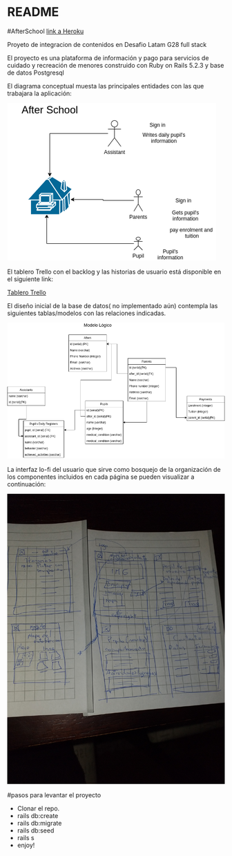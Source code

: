 # README

#AfterSchool
[link a Heroku](https://rocky-lowlands-30737.herokuapp.com/home/index)

Proyeto de integracion de contenidos en Desafio Latam G28 full stack

El proyecto es una plataforma de información y pago para servicios de cuidado y recreación de menores construido con Ruby on Rails 5.2.3 y base de datos Postgresql

El diagrama conceptual muesta las principales entidades con las que trabajara la aplicación:

![alt text][concept]

[concept]: /conceptual_diagram.png "Diagráma conceptual"

El tablero Trello con el backlog y las historias de usuario está disponible en el siguiente link:

[Tablero Trello](https://trello.com/b/ajjvDyCb/after-school)

El diseño inicial de la base de datos( no implementado aún) contempla las siguientes tablas/modelos con las relaciones indicadas.

![alt text][logic]

[logic]: /logic_diagram.png "Diagrama lógico"

La interfaz lo-fi del usuario que sirve como bosquejo de la organización de los componentes incluidos en cada página se pueden visualizar a continuación:

![alt text][lo-fi]

[lo-fi]: /modelo_grafico.jpg "Interfaz lo-fi"


#pasos para levantar el proyecto 

- Clonar el repo.
- rails db:create
- rails db:migrate
- rails db:seed
- rails s
- enjoy!


